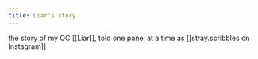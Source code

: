 ```yaml
---
title: Liar's story
---
```

the story of my OC [[Liar]], told one panel at a time as [[stray.scribbles on Instagram]]